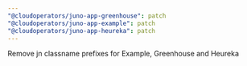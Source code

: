 ```yaml
---
"@cloudoperators/juno-app-greenhouse": patch
"@cloudoperators/juno-app-example": patch
"@cloudoperators/juno-app-heureka": patch
---
```


Remove jn classname prefixes for Example, Greenhouse and Heureka
